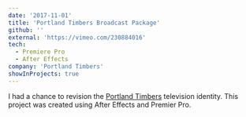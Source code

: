 ```yaml
---
date: '2017-11-01'
title: 'Portland Timbers Broadcast Package'
github: ''
external: 'https://vimeo.com/230884016'
tech:
  - Premiere Pro
  - After Effects
company: 'Portland Timbers'
showInProjects: true
---
```


I had a chance to revision the [Portland Timbers](https://www.timbers.com) television identity. This project was created using After Effects and Premier Pro.

